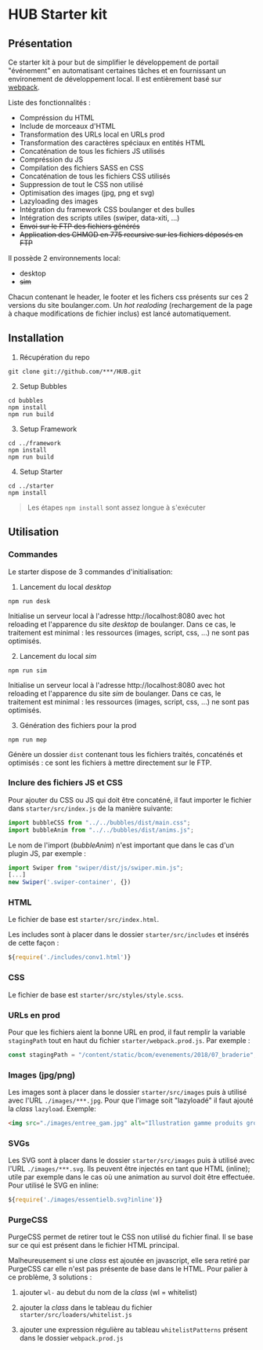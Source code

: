 # HUB Starter kit

## Présentation
Ce starter kit à pour but de simplifier le développement de portail "événement" en automatisant certaines tâches et en fournissant un environement de développement local.
Il est entièrement basé sur [webpack](https://webpack.js.org/).

Liste des fonctionnalités :
* Compréssion du HTML
* Include de morceaux d'HTML
* Transformation des URLs local en URLs prod
* Transformation des caractères spéciaux en entités HTML
* Concaténation de tous les fichiers JS utilisés
* Compréssion du JS
* Compilation des fichiers SASS en CSS
* Concaténation de tous les fichiers CSS utilisés
* Suppression de tout le CSS non utilisé
* Optimisation des images (jpg, png et svg)
* Lazyloading des images
* Intégration du framework CSS boulanger et des bulles
* Intégration des scripts utiles (swiper, data-xiti, ...)
* ~~Envoi sur le FTP des fichiers générés~~
* ~~Application des CHMOD en 775 recursive sur les fichiers déposés en FTP~~

Il possède 2 environnements local:
* desktop
* ~~sim~~

Chacun contenant le header, le footer et les fichers css présents sur ces 2 versions du site boulanger.com. Un *hot realoding* (rechargement de la page à chaque modifications de fichier inclus) est lancé automatiquement.


## Installation

1. Récupération du repo
```
git clone git://github.com/***/HUB.git
```
2. Setup Bubbles
```
cd bubbles
npm install
npm run build
```
3. Setup Framework
```
cd ../framework
npm install
npm run build
```
4. Setup Starter
```
cd ../starter
npm install
```

> Les étapes `npm install` sont assez longue à s'exécuter

## Utilisation

### Commandes
Le starter dispose de 3 commandes d'initialisation:

1. Lancement du local *desktop*
```
npm run desk
```
Initialise un serveur local à l'adresse http://localhost:8080 avec hot reloading et l'apparence du site _desktop_ de boulanger. Dans ce cas, le traitement est minimal : les ressources (images, script, css, ...) ne sont pas optimisés.

2. Lancement du local *sim*
```
npm run sim
```
Initialise un serveur local à l'adresse http://localhost:8080 avec hot reloading et l'apparence du site _sim_ de boulanger. Dans ce cas, le traitement est minimal : les ressources (images, script, css, ...) ne sont pas optimisés.

3. Génération des fichiers pour la prod
```
npm run mep
```
Génère un dossier `dist` contenant tous les fichiers traités, concaténés et optimisés : ce sont les fichiers à mettre directement sur le FTP.

### Inclure des fichiers JS et CSS
Pour ajouter du CSS ou JS qui doit être concaténé, il faut importer le fichier dans `starter/src/index.js` de la manière suivante:

```js
import bubbleCSS from "../../bubbles/dist/main.css";
import bubbleAnim from "../../bubbles/dist/anims.js";
```

Le nom de l'import (*bubbleAnim*) n'est important que dans le cas d'un plugin JS, par exemple :
```js
import Swiper from "swiper/dist/js/swiper.min.js";
[...]
new Swiper('.swiper-container', {})
```

### HTML
Le fichier de base est `starter/src/index.html`.

Les includes sont à placer dans le dossier `starter/src/includes` et insérés de cette façon :

```js
${require('./includes/conv1.html')}
```

### CSS
Le fichier de base est `starter/src/styles/style.scss`.


### URLs en prod
Pour que les fichiers aient la bonne URL en prod, il faut remplir la variable `stagingPath` tout en haut du fichier `starter/webpack.prod.js`. Par exemple :

```js
const stagingPath = "/content/static/bcom/evenements/2018/07_braderie";
```

### Images (jpg/png)
Les images sont à placer dans le dossier `starter/src/images` puis à utilisé avec l'URL `./images/***.jpg`. Pour que l'image soit "lazyloadé" il faut ajouté la *class* `lazyload`.
Exemple:

```html
<img src="./images/entree_gam.jpg" alt="Illustration gamme produits gros éléctroménager" class="prods__illu lazyload">
```

### SVGs
Les SVG sont à placer dans le dossier `starter/src/images` puis à utilisé avec l'URL `./images/***.svg`. Ils peuvent être injectés en tant que HTML (inline); utile par exemple dans le cas où une animation au survol doit être effectuée.
Pour utilisé le SVG en inline:

```js
${require('./images/essentielb.svg?inline')}
```

### PurgeCSS
PurgeCSS permet de retirer tout le CSS non utilisé du fichier final. Il se base sur ce qui est présent dans le fichier HTML principal.

Malheureusement si une *class* est ajoutée en javascript, elle sera retiré par PurgeCSS car elle n'est pas présente de base dans le HTML.
Pour palier à ce problème, 3 solutions :

1. ajouter `wl-` au debut du nom de la *class* (wl = whitelist)

2. ajouter la *class* dans le tableau du fichier `starter/src/loaders/whitelist.js`

3. ajouter une expression régulière au tableau `whitelistPatterns` présent dans le dossier `webpack.prod.js`

